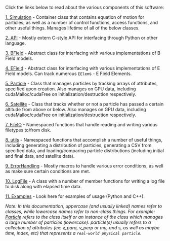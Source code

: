 Click the links below to read about the various components of this software:

[1. Simulation](Simulation/README.md) - Container class that contains equation of motion for particles, as well as a number of control functions, access functions, and other useful things.  Manages lifetime of all of the below classes.

[2. API](API/README.md) - Mostly extern C-style API for interfacing through Python or other language.

[3. BField](BField/README.md) - Abstract class for interfacing with various implementations of B Field models.

[4. EField](EField/README.md) - Abstract class for interfacing with various implementations of E Field models.  Can track numerous `EElem`s - E Field Elements.

[5. Particle](Particle/README.md) - Class that manages particles by tracking arrays of attributes, specified upon creation.  Also manages on GPU data, including cudaMalloc/cudaFree on initialization/destruction respectively.

[6. Satellite](Satellite/README.md) - Class that tracks whether or not a particle has passed a certain altitude from above or below.  Also manages on GPU data, including cudaMalloc/cudaFree on initialization/destruction respectively.

[7. FileIO](FileIO/README.md) - Namespaced functions that handle reading and writing various filetypes to/from disk.

[8. utils](utils/README.md) - Namespaced functions that accomplish a number of useful things, including generating a distribution of particles, generating a CSV from specified data, and loading/comparing particle distributions (including initial and final data, and satellite data).

[9. ErrorHandling](ErrorHandling/README.md) - Mostly macros to handle various error conditions, as well as make sure certain conditions are met.

[10. LogFile](LogFile/README.md) - A class with a number of member functions for writing a log file to disk along with elapsed time data.

[11. Examples](Examples/README.md) - Look here for examples of usage (Python and C++).

*Note: In this documentation, uppercase (and usually linked) names refer to classes, while lowercase names refer to non-class things.  For example: [Particle](Particle/README.md) refers to the class itself or an instance of the class which manages a large number of particles (lowercase).  particle(s) usually refers to a collection of attributes (ex: v_para, v_perp or mu, and s, as well as maybe time, index, etc) that represents a `real-world physical particle`.*
